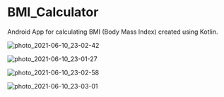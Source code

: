 # BMI_Calculator

Android App for calculating BMI (Body Mass Index) created using Kotlin.


![photo_2021-06-10_23-02-42](https://user-images.githubusercontent.com/55186163/121571098-36bce980-ca40-11eb-92e5-dc9d5cd530cc.jpg)

![photo_2021-06-10_23-01-27](https://user-images.githubusercontent.com/55186163/121571161-49cfb980-ca40-11eb-89f0-032f9e346909.jpg)

![photo_2021-06-10_23-02-58](https://user-images.githubusercontent.com/55186163/121571195-52c08b00-ca40-11eb-953e-aab1b16a3b35.jpg)

![photo_2021-06-10_23-03-01](https://user-images.githubusercontent.com/55186163/121571199-5522e500-ca40-11eb-953e-2ff131da9e12.jpg)






